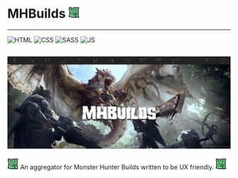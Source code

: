 # MHBuilds <img src="img/ReadME/commendation.png" height=25px; width=25px;> 
---
![HTML](https://raw.githubusercontent.com/AliBahaari/Badge/master/HTML.png) ![CSS](https://raw.githubusercontent.com/AliBahaari/Badge/master/CSS.png)  ![SASS](https://raw.githubusercontent.com/AliBahaari/Badge/master/Sass.png) ![JS](https://raw.githubusercontent.com/AliBahaari/Badge/master/JavaScript.png)

![image_of_site](site.png)
---

<img src="img/ReadME/commendation.png" height=25px; width=25px;>  <span style="text-align:center"> An aggregator for Monster Hunter Builds written to be UX friendly.</span> <img src="img/ReadME/commendation.png" height=25px; width=25px;> 


